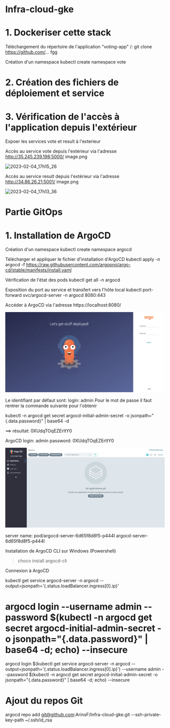 # Infra-cloud-gke

# 1. Dockeriser cette stack

Téléchargement du répertoire de l'application "voting-app"
/: git clone  https://github.com/...
fgg

Création d'un namespace
kubectl create namespace vote



# 2. Création des fichiers de déploiement et service



# 3. Vérification de l'accès à l'application depuis l'extérieur

Expoer les services vote et result à l'exterieur


Accès au service vote depuis l'extérieur via l'adresse http://35.245.239.198:5000/
image.png


![2023-02-04_17h15_26](https://user-images.githubusercontent.com/78741748/216778352-3070dc8e-a71f-4a6d-a708-9432a8c11b20.png)


Accès au service result depuis l'extérieur via l'adresse http://34.86.26.21:5001/
image.png


![2023-02-04_17h13_36](https://user-images.githubusercontent.com/78741748/216778372-6cc9a9e7-aac2-4b42-b39e-bb6f552ddb85.png)




# Partie GitOps

# 1. Installation de ArgoCD
Création d'un namespace
kubectl create namespace argocd

Télécharger et appliquer le fichier d'installation d'ArgoCD
kubectl apply -n argocd -f https://raw.githubusercontent.com/argoproj/argo-cd/stable/manifests/install.yaml

Vérification de l'état des pods
kubectl get all -n argocd



Exposition du port au service et transfert vers l'hôte local
kubectl port-forward svc/argocd-server -n argocd 8080:443


Accéder à ArgoCD via l'adresse  https://localhost:8080/

![](2023-02-05-00-01-22.png)


Le identifiant par défaut sont:
login: admin
Pour le mot de passe il faut rentrer la commande suivante pour l'obtenir

kubectl -n argocd get secret argocd-initial-admin-secret -o jsonpath="{.data.password}" | base64 -d

==> résultat:  0XUdqTOqEZErItY0

ArgoCD 
login: admin
password:  0XUdqTOqEZErItY0


![](2023-02-04-23-57-39.png)



server name:   pod/argocd-server-6d65f8d8f5-p444l
                   argocd-server-6d65f8d8f5-p444l


Installation de ArgoCD CLI sur Windows (Powershell)

> choco install argocd-cli



Connexion à ArgoCD

kubectl get service argocd-server -n argocd --output=jsonpath='{.status.loadBalancer.ingress[0].ip}'
# argocd login <IP LoadBalancer> --username admin --password $(kubectl -n argocd get secret argocd-initial-admin-secret -o jsonpath="{.data.password}" | base64 -d; echo) --insecure

argocd login $(kubectl get service argocd-server -n argocd --output=jsonpath='{.status.loadBalancer.ingress[0].ip}') --username admin --password $(kubectl -n argocd get secret argocd-initial-admin-secret -o jsonpath="{.data.password}" | base64 -d; echo) --insecure


# Ajout du repos Git

argocd repo add git@github.com:ArinsF/Infra-cloud-gke.git --ssh-private-key-path ~/.ssh/id_rsa


